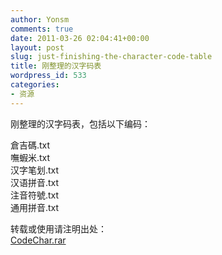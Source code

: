 ```yaml
---
author: Yonsm
comments: true
date: 2011-03-26 02:04:41+00:00
layout: post
slug: just-finishing-the-character-code-table
title: 刚整理的汉字码表
wordpress_id: 533
categories:
- 资源
---
```


刚整理的汉字码表，包括以下编码：  
  
倉吉碼.txt  
嘸蝦米.txt  
汉字笔划.txt  
汉语拼音.txt  
注音符號.txt  
通用拼音.txt  
<!-- more -->  
转载或使用请注明出处：  
[CodeChar.rar](HTTP://WWW.Yonsm.NET/wp-content/bo/attachment/1301047407_7597ce4b.rar)  

